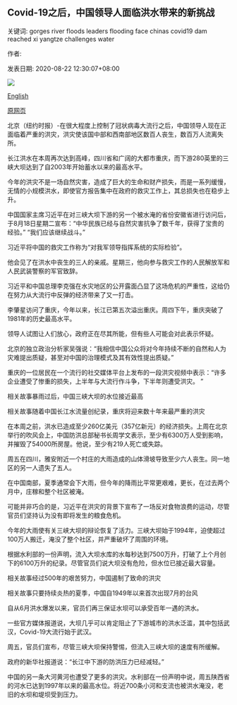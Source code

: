 ## Covid-19之后，中国领导人面临洪水带来的新挑战

关键词: gorges river floods leaders flooding face chinas covid19 dam reached xi yangtze challenges water

作者: 

发表日期: 2020-08-22 12:30:07+08:00

![](https://www.straitstimes.com/sites/default/files/styles/x_large/public/articles/2020/08/22/nz_chongqing_220868.jpg?itok=k5uESMoh)

[English](After%20Covid-19%2C%20China%27s%20leaders%20face%20new%20challenges%20from%20flooding.md)

[原网页](https://www.straitstimes.com/asia/east-asia/after-covid-19-chinas-leaders-face-new-challenges-from-flooding)

北京（纽约时报）-在很大程度上控制了冠状病毒大流行之后，中国领导人现在正面临着严重的洪灾，洪灾使该国中部和西南部地区数百人丧生，数百万人流离失所。

长江洪水在本周再次达到高峰，四川省和广阔的大都市重庆，而下游280英里的三峡大坝达到了自2003年开始蓄水以来的最高水平。

今年的洪灾不是一场自然灾害，造成了巨大的生命和财产损失，而是一系列缓慢，无情的小规模洪水，即使官方报告集中在政府的救灾工作上，其总损失也在稳步上升。

中国国家主席习近平在对三峡大坝下游的另一个被水淹的省份安徽省进行访问后，于8月18日星期二宣布：“中华民族已经与自然灾害抗争了数千年，获得了宝贵的经验。” “我们应该继续战斗。”

习近平将中国的救灾工作称为“对我军领导指挥系统的实际检验”。

他会见了在洪水中丧生的三人的亲戚。星期三，他向参与救灾工作的人民解放军和人民武装警察的军官致辞。

习近平和中国总理李克强在水灾地区的公开露面凸显了这场危机的严重性，这给仍在努力从大流行中反弹的经济带来了又一打击。

李肇星访问了重庆，今年以来，长江已第五次溢出重庆。周四下午，重庆突破了1981年的历史最高水平。

领导人试图让人们放心，政府正在尽其所能，但有些人可能会对此表示怀疑。

北京的独立政治分析家吴强说：“我相信中国公众将对今年持续不断的自然和人为灾难提出质疑，甚至对中国的治理模式及其有效性提出质疑。”

重庆的一位居民在一个流行的社交媒体平台上发布的一段洪灾视频中表示：“许多企业遭受了惨重的损失，上半年与大流行作斗争，下半年则遭受洪灾。 ”

相关故事暴雨过后，中国三峡大坝的水位接近最高

相关故事随着中国长江水流量创纪录，重庆将迎来数十年来最严重的洪灾

在本周之前，洪水已造成至少260亿美元（357亿新元）的经济损失。上周在北京举行的吹风会上，中国防洪总部秘书长周学文表示，至少有6300万人受到影响，并摧毁了54000所房屋。他说，至少有219人死亡或失踪。

周五在四川，雅安附近一个村庄的大雨造成的山体滑坡导致至少六人丧生。同一地区的另一人遗失了五人。

在中国南部，夏季通常会下大雨，但今年的降雨比平常更艰难，更长，在过去两个月中，庄稼和整个社区被淹。

可能并非巧合的是，习近平在洪灾的背景下宣布了一场反对食物浪费的运动，尽管官员们坚持认为没有即将发生的粮食危机。

今年的大雨使有关三峡大坝的辩论恢复了活力。三峡大坝始于1994年，迫使超过100万人搬迁，淹没了整个社区，并严重破坏了周围的环境。

根据水利部的一份声明，流入大坝水库的水每秒达到7500万升，打破了上个月创下的6100万升的纪录。尽管官员们说大坝没有危险，但水位已接近最大容量。

相关故事经过500年的艰苦努力，中国遏制了致命的洪灾

相关故事只要持续炎热的夏季，中国自1949年以来首次出现7月的台风

自从6月洪水爆发以来，官员们再三保证水坝可以承受百年一遇的洪水。

一些官方媒体报道说，大坝几乎可以肯定阻止了下游城市的洪水泛滥，其中包括武汉，Covid-19大流行始于武汉。

周五，官员们宣布，尽管三峡大坝保持警惕，但流入三峡大坝的速度有所缓解。

政府的新华社报道说：“长江中下游的防洪压力已经减轻。”

中国的另一条大河黄河也遭受了更多的洪灾。水利部在一份声明中说，周五陕西省的河水已达到1997年以来的最高水位。将近700条小河和支流也被洪水淹没，老旧的水坝和堤坝受到压力。